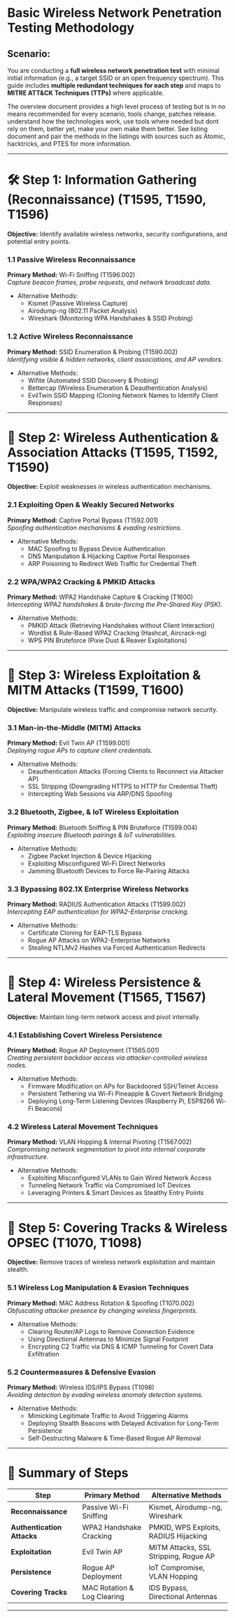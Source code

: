 # **Basic Wireless Network Penetration Testing Methodology**

## **Scenario:**
You are conducting a **full wireless network penetration test** with minimal initial information (e.g., a target SSID or an open frequency spectrum). This guide includes **multiple redundant techniques for each step** and maps to **MITRE ATT&CK Techniques (TTPs)** where applicable.

The overview document provides a high level process of testing but is in no means recommended for every scenario, tools change, patches release. understand how the technologies work, use tools where needed but dont rely on them, better yet, make your own make them better. See listing document and pair the methods in the listings with sources such as Atomic, hacktricks, and PTES for more information.



---

# **🛠 Step 1: Information Gathering (Reconnaissance) (T1595, T1590, T1596)**
**Objective:** Identify available wireless networks, security configurations, and potential entry points.

### **1.1 Passive Wireless Reconnaissance**
**Primary Method:** Wi-Fi Sniffing (T1596.002)  
*Capture beacon frames, probe requests, and network broadcast data.*  
- Alternative Methods:
  - Kismet (Passive Wireless Capture)
  - Airodump-ng (802.11 Packet Analysis)
  - Wireshark (Monitoring WPA Handshakes & SSID Probing)

### **1.2 Active Wireless Reconnaissance**
**Primary Method:** SSID Enumeration & Probing (T1590.002)  
*Identifying visible & hidden networks, client associations, and AP vendors.*  
- Alternative Methods:
  - Wifite (Automated SSID Discovery & Probing)
  - Bettercap (Wireless Enumeration & Deauthentication Analysis)
  - EvilTwin SSID Mapping (Cloning Network Names to Identify Client Responses)

---

# **📡 Step 2: Wireless Authentication & Association Attacks (T1595, T1592, T1590)**
**Objective:** Exploit weaknesses in wireless authentication mechanisms.

### **2.1 Exploiting Open & Weakly Secured Networks**
**Primary Method:** Captive Portal Bypass (T1592.001)  
*Spoofing authentication mechanisms & evading restrictions.*  
- Alternative Methods:
  - MAC Spoofing to Bypass Device Authentication
  - DNS Manipulation & Hijacking Captive Portal Responses
  - ARP Poisoning to Redirect Web Traffic for Credential Theft

### **2.2 WPA/WPA2 Cracking & PMKID Attacks**
**Primary Method:** WPA2 Handshake Capture & Cracking (T1600)  
*Intercepting WPA2 handshakes & brute-forcing the Pre-Shared Key (PSK).*  
- Alternative Methods:
  - PMKID Attack (Retrieving Handshakes without Client Interaction)
  - Wordlist & Rule-Based WPA2 Cracking (Hashcat, Aircrack-ng)
  - WPS PIN Bruteforce (Pixie Dust & Reaver Exploitations)

---

# **🔑 Step 3: Wireless Exploitation & MITM Attacks (T1599, T1600)**
**Objective:** Manipulate wireless traffic and compromise network security.

### **3.1 Man-in-the-Middle (MITM) Attacks**
**Primary Method:** Evil Twin AP (T1599.001)  
*Deploying rogue APs to capture client credentials.*  
- Alternative Methods:
  - Deauthentication Attacks (Forcing Clients to Reconnect via Attacker AP)
  - SSL Stripping (Downgrading HTTPS to HTTP for Credential Theft)
  - Intercepting Web Sessions via ARP/DNS Spoofing

### **3.2 Bluetooth, Zigbee, & IoT Wireless Exploitation**
**Primary Method:** Bluetooth Sniffing & PIN Bruteforce (T1599.004)  
*Exploiting insecure Bluetooth pairings & IoT vulnerabilities.*  
- Alternative Methods:
  - Zigbee Packet Injection & Device Hijacking
  - Exploiting Misconfigured Wi-Fi Direct Networks
  - Jamming Bluetooth Devices to Force Re-Pairing Attacks

### **3.3 Bypassing 802.1X Enterprise Wireless Networks**
**Primary Method:** RADIUS Authentication Attacks (T1599.002)  
*Intercepting EAP authentication for WPA2-Enterprise cracking.*  
- Alternative Methods:
  - Certificate Cloning for EAP-TLS Bypass
  - Rogue AP Attacks on WPA2-Enterprise Networks
  - Stealing NTLMv2 Hashes via Forced Authentication Redirects

---

# **📡 Step 4: Wireless Persistence & Lateral Movement (T1565, T1567)**
**Objective:** Maintain long-term network access and pivot internally.

### **4.1 Establishing Covert Wireless Persistence**
**Primary Method:** Rogue AP Deployment (T1565.001)  
*Creating persistent backdoor access via attacker-controlled wireless nodes.*  
- Alternative Methods:
  - Firmware Modification on APs for Backdoored SSH/Telnet Access
  - Persistent Tethering via Wi-Fi Pineapple & Covert Network Bridging
  - Deploying Long-Term Listening Devices (Raspberry Pi, ESP8266 Wi-Fi Beacons)

### **4.2 Wireless Lateral Movement Techniques**
**Primary Method:** VLAN Hopping & Internal Pivoting (T1567.002)  
*Compromising network segmentation to pivot into internal corporate infrastructure.*  
- Alternative Methods:
  - Exploiting Misconfigured VLANs to Gain Wired Network Access
  - Tunneling Network Traffic via Compromised IoT Devices
  - Leveraging Printers & Smart Devices as Stealthy Entry Points

---

# **🛑 Step 5: Covering Tracks & Wireless OPSEC (T1070, T1098)**
**Objective:** Remove traces of wireless network exploitation and maintain stealth.

### **5.1 Wireless Log Manipulation & Evasion Techniques**
**Primary Method:** MAC Address Rotation & Spoofing (T1070.002)  
*Obfuscating attacker presence by changing wireless fingerprints.*  
- Alternative Methods:
  - Clearing Router/AP Logs to Remove Connection Evidence
  - Using Directional Antennas to Minimize Signal Footprint
  - Encrypting C2 Traffic via DNS & ICMP Tunneling for Covert Data Exfiltration

### **5.2 Countermeasures & Defensive Evasion**
**Primary Method:** Wireless IDS/IPS Bypass (T1098)  
*Avoiding detection by evading wireless anomaly detection systems.*  
- Alternative Methods:
  - Mimicking Legitimate Traffic to Avoid Triggering Alarms
  - Deploying Stealth Beacons with Delayed Activation for Long-Term Persistence
  - Self-Destructing Malware & Time-Based Rogue AP Removal

---

# **📌 Summary of Steps**

| **Step** | **Primary Method** | **Alternative Methods** |
|---|---|---|
| **Reconnaissance** | Passive Wi-Fi Sniffing | Kismet, Airodump-ng, Wireshark |
| **Authentication Attacks** | WPA2 Handshake Cracking | PMKID, WPS Exploits, RADIUS Hijacking |
| **Exploitation** | Evil Twin AP | MITM Attacks, SSL Stripping, Rogue AP |
| **Persistence** | Rogue AP Deployment | IoT Compromise, VLAN Hopping |
| **Covering Tracks** | MAC Rotation & Log Clearing | IDS Bypass, Directional Antennas |

---
